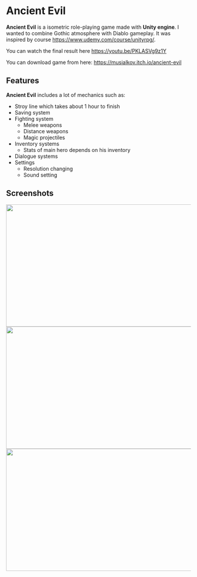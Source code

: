 # Ancient Evil
**Ancient Evil** is a isometric role-playing game made with **Unity engine**. I wanted to combine Gothic atmosphere with Diablo gameplay. It was inspired by course https://www.udemy.com/course/unityrpg/. 

You can watch the final result here https://youtu.be/PKLASVg9z1Y

You can download game from here:
https://musialkov.itch.io/ancient-evil

## Features
**Ancient Evil** includes a lot of mechanics such as:
* Stroy line which takes about 1 hour to finish
* Saving system 
* Fighting system
  * Melee weapons
  * Distance weapons
  * Magic projectiles
* Inventory systems
  * Stats of main hero depends on his inventory
* Dialogue systems
* Settings
  * Resolution changing
  * Sound setting
## Screenshots
<img src="https://user-images.githubusercontent.com/69191839/185053381-ba7c9469-8d4f-473c-bf6c-29dffecb4847.png" width="594" height="333">
<img src="https://user-images.githubusercontent.com/69191839/185053394-4932be3f-75d4-4194-841e-f3d6db25c9b7.png" width="594" height="333">
<img src="https://user-images.githubusercontent.com/69191839/185053372-8bf7022d-80b1-4175-9ca0-b582f88186a9.png" width="594" height="333">

